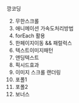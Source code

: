 깡코딩


2. 무한스크롤
3. 애니메이션 가속도처리방법
4. forEach 활용
5. 한페이지이동 && 패럴럭스
6. 텍스트이미지패턴
7. 앤딩텍스트
8. 픽시드효과
9. 이미지 스크롤 랜더링
10. 포폴1
11. 포폴2
12. 보너스
